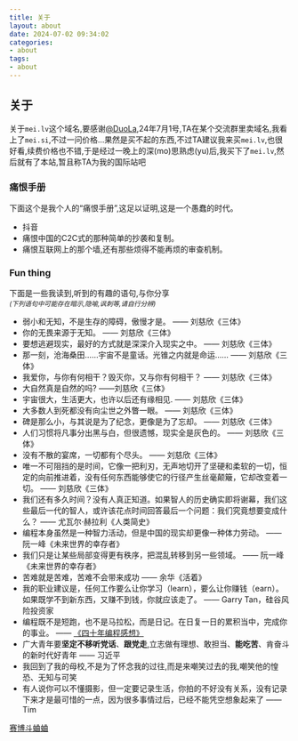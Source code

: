 ```yaml
---
title: 关于
layout: about
date: 2024-07-02 09:34:02
categories: 
- about
tags:
- about
---
```


## **关于**

关于`mei.lv`这个域名,要感谢[@DuoLa](https://duo.la/),24年7月1号,TA在某个交流群里卖域名,我看上了`mei.si`,不过一问价格...果然是买不起的东西,不过TA建议我来买`mei.lv`,也很好看,续费价格也不错,于是经过一晚上的深(mo)思熟虑(yu)后,我买下了`mei.lv`,然后就有了本站,暂且称TA为我的国际站吧

### 痛恨手册

下面这个是我个人的“痛恨手册”,这足以证明,这是一个愚蠢的时代。   

* 抖音
* 痛恨中国的C2C式的那种简单的抄袭和复制。
* 痛恨互联网上的那个墙,还有那些烦得不能再烦的审查机制。

### Fun thing

下面是一些我读到,听到的有趣的语句,与你分享      
<small>*(下列语句中可能存在暗示,隐喻,讽刺等,请自行分辨)*</small>  

* 弱小和无知，不是生存的障碍，傲慢才是。    —— 刘慈欣《三体》
* 你的无畏来源于无知。  —— 刘慈欣《三体》
* 要想逃避现实，最好的方式就是深深介入现实之中。    —— 刘慈欣《三体》
* 那一刻，沧海桑田……宇宙不是童话。光锥之内就是命运……    —— 刘慈欣《三体》
* 我爱你，与你有何相干？毁灭你，又与你有何相干？    —— 刘慈欣《三体》
* 大自然真是自然的吗?   ——刘慈欣《三体》
* 宇宙很大，生活更大，也许以后还有缘相见.   —— 刘慈欣《三体》
* 大多数人到死都没有向尘世之外瞥一眼。  —— 刘慈欣《三体》
* 碑是那么小，与其说是为了纪念，更像是为了忘却。    —— 刘慈欣《三体》
* 人们习惯将凡事分出黑与白，但很遗憾，现实全是灰色的。  —— 刘慈欣《三体》
* 没有不散的宴席，一切都有个尽头。  —— 刘慈欣《三体》
* 唯一不可阻挡的是时间，它像一把利刃，无声地切开了坚硬和柔软的一切，恒定的向前推进着，没有任何东西能够使它的行径产生丝毫颠簸，它却改变着一切。  —— 刘慈欣《三体》
* 我们还有多久时间？没有人真正知道。如果智人的历史确实即将谢幕，我们这些最后一代的智人，或许该花点时间回答最后一个问题：我们究竟想要变成什么？  —— 尤瓦尔·赫拉利《人类简史》
* 编程本身虽然是一种智力活动，但是中国的现实却更像一种体力劳动。    —— 阮一峰《未来世界的幸存者》
* 我们只是让某些局部变得更有秩序，把混乱转移到另一些领域。  —— 阮一峰《未来世界的幸存者》
* 苦难就是苦难，苦难不会带来成功    —— 余华《活着》
* 我的职业建议是，任何工作要么让你学习（learn），要么让你赚钱（earn）。如果既学不到新东西，又赚不到钱，你就应该走了。   —— Garry Tan，硅谷风险投资家
* 编程既不是短跑，也不是马拉松，而是日记。在日复一日的累积当中，完成你的事业。  —— [《四十年编程感想》](https://codefol.io/posts/the-forty-year-programmer/)
* 广大青年要**坚定不移听党话**、**跟党走**,立志做有理想、敢担当、**能吃苦**、肯奋斗的新时代好青年 —— 习近平
* 我回到了我的母校,不是为了怀念我的过往,而是来嘲笑过去的我,嘲笑他的惶恐、无知与可笑
* 有人说你可以不懂摄影，但一定要记录生活，你拍的不好没有关系，没有记录下来才是最可惜的一点，因为很多事情过后，已经不能凭空想象起来了 —— Tim


[赛博斗蛐蛐](https://status.linuxcat.top/)
